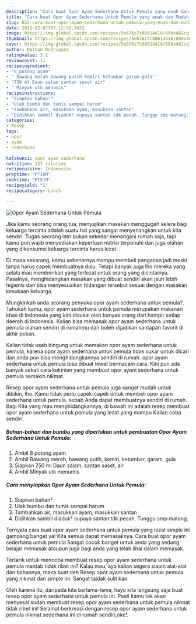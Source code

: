 ```yaml
---
description: "Cara buat Opor Ayam Sederhana Untuk Pemula yang enak dan Mudah Dibuat"
title: "Cara buat Opor Ayam Sederhana Untuk Pemula yang enak dan Mudah Dibuat"
slug: 652-cara-buat-opor-ayam-sederhana-untuk-pemula-yang-enak-dan-mudah-dibuat
date: 2021-02-07T07:12:50.747Z
image: https://img-global.cpcdn.com/recipes/5e676c7c08614416/680x482cq70/opor-ayam-sederhana-untuk-pemula-foto-resep-utama.jpg
thumbnail: https://img-global.cpcdn.com/recipes/5e676c7c08614416/680x482cq70/opor-ayam-sederhana-untuk-pemula-foto-resep-utama.jpg
cover: https://img-global.cpcdn.com/recipes/5e676c7c08614416/680x482cq70/opor-ayam-sederhana-untuk-pemula-foto-resep-utama.jpg
author: Nathan Rodriquez
ratingvalue: 3.1
reviewcount: 11
recipeingredient:
- "8 potong ayam"
- " Bawang merah bawang putih kemiri ketumbar garam gula"
- "750 ml Daun salam santan saset air"
- " Minyak utk menumis"
recipeinstructions:
- "Siapkan bahan²"
- "Ulek bumbu dan tumis sampai harum"
- "Tambahkan air, masukkan ayam, masukkan santan"
- "Didihkan sambil diaduk² supaya santan tdk pecah. Tunggu smp matang."
categories:
- Resep
tags:
- opor
- ayam
- sederhana

katakunci: opor ayam sederhana 
nutrition: 127 calories
recipecuisine: Indonesian
preptime: "PT16M"
cooktime: "PT51M"
recipeyield: "1"
recipecategory: Lunch

---
```



![Opor Ayam Sederhana Untuk Pemula](https://img-global.cpcdn.com/recipes/5e676c7c08614416/680x482cq70/opor-ayam-sederhana-untuk-pemula-foto-resep-utama.jpg)

Jika kamu seorang orang tua, menyajikan masakan menggugah selera bagi keluarga tercinta adalah suatu hal yang sangat menyenangkan untuk kita sendiri. Tugas seorang istri bukan sekedar menangani rumah saja, tapi kamu pun wajib menyediakan keperluan nutrisi terpenuhi dan juga olahan yang dikonsumsi keluarga tercinta harus lezat.

Di masa  sekarang, kamu sebenarnya mampu membeli panganan jadi meski tanpa harus capek membuatnya dulu. Tetapi banyak juga lho mereka yang selalu mau memberikan yang terlezat untuk orang yang dicintainya. Pasalnya, menghidangkan masakan yang dibuat sendiri akan jauh lebih higienis dan bisa menyesuaikan hidangan tersebut sesuai dengan masakan kesukaan keluarga. 



Mungkinkah anda seorang penyuka opor ayam sederhana untuk pemula?. Tahukah kamu, opor ayam sederhana untuk pemula merupakan makanan khas di Indonesia yang kini disukai oleh banyak orang dari hampir setiap daerah di Indonesia. Kalian bisa memasak opor ayam sederhana untuk pemula olahan sendiri di rumahmu dan boleh dijadikan santapan favorit di akhir pekan.

Kalian tidak usah bingung untuk memakan opor ayam sederhana untuk pemula, karena opor ayam sederhana untuk pemula tidak sukar untuk dicari dan anda pun bisa menghidangkannya sendiri di rumah. opor ayam sederhana untuk pemula bisa dibuat lewat bermacam cara. Kini pun ada banyak sekali cara kekinian yang membuat opor ayam sederhana untuk pemula semakin nikmat.

Resep opor ayam sederhana untuk pemula juga sangat mudah untuk dibikin, lho. Kamu tidak perlu capek-capek untuk membeli opor ayam sederhana untuk pemula, sebab Anda dapat membuatnya sendiri di rumah. Bagi Kita yang mau menghidangkannya, di bawah ini adalah resep membuat opor ayam sederhana untuk pemula yang lezat yang mampu Kalian coba sendiri.

<!--inarticleads1-->

##### Bahan-bahan dan bumbu yang diperlukan untuk pembuatan Opor Ayam Sederhana Untuk Pemula:

1. Ambil 8 potong ayam
1. Ambil  Bawang merah, bawang putih, kemiri, ketumbar, garam, gula
1. Siapkan 750 ml Daun salam, santan saset, air
1. Ambil  Minyak utk menumis




<!--inarticleads2-->

##### Cara menyiapkan Opor Ayam Sederhana Untuk Pemula:

1. Siapkan bahan²
1. Ulek bumbu dan tumis sampai harum
1. Tambahkan air, masukkan ayam, masukkan santan
1. Didihkan sambil diaduk² supaya santan tdk pecah. Tunggu smp matang.




Ternyata cara buat opor ayam sederhana untuk pemula yang lezat simple ini gampang banget ya! Kita semua dapat memasaknya. Cara buat opor ayam sederhana untuk pemula Sangat cocok banget untuk anda yang sedang belajar memasak ataupun juga bagi anda yang telah lihai dalam memasak.

Tertarik untuk mencoba membuat resep opor ayam sederhana untuk pemula mantab tidak ribet ini? Kalau mau, ayo kalian segera siapin alat-alat dan bahannya, maka buat deh Resep opor ayam sederhana untuk pemula yang nikmat dan simple ini. Sangat taidak sulit kan. 

Oleh karena itu, daripada kita berlama-lama, hayo kita langsung saja buat resep opor ayam sederhana untuk pemula ini. Pasti kamu tak akan menyesal sudah membuat resep opor ayam sederhana untuk pemula nikmat tidak ribet ini! Selamat berkreasi dengan resep opor ayam sederhana untuk pemula nikmat sederhana ini di rumah sendiri,oke!.

